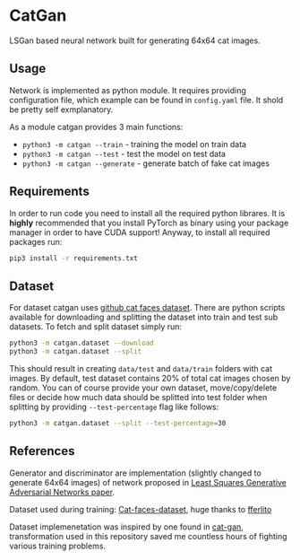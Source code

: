 # CatGan

LSGan based neural network built for generating 64x64 cat images.

## Usage

Network is implemented as python module. It requires providing configuration file, which example can be found in `config.yaml` file. It shold be pretty self exmplanatory.

As a module catgan provides 3 main functions:

- `python3 -m catgan --train` - training the model on train data
- `python3 -m catgan --test` - test the model on test data
- `python3 -m catgan --generate` - generate batch of fake cat images

## Requirements

In order to run code you need to install all the required python librares. It is **highly** recommended that you install PyTorch as binary using your package manager in order to have CUDA support! Anyway, to install all required packages run:

```bash
pip3 install -r requirements.txt
```

## Dataset

For dataset catgan uses [github cat faces dataset](https://github.com/fferlito/Cat-faces-dataset.git). There are python scripts available for downloading and splitting the dataset into train and test sub datasets. To fetch and split dataset simply run:

```bash
python3 -m catgan.dataset --download
python3 -m catgan.dataset --split
```

This should result in creating `data/test` and `data/train` folders with cat images. By default, test dataset contains 20% of total cat images chosen by random. You can of course provide your own dataset, move/copy/delete files or decide how much data should be splitted into test folder when splitting by providing `--test-percentage` flag like follows:

```bash
python3 -m catgan.dataset --split --test-percentage=30
```

## References

Generator and discriminator are implementation (slightly changed to generate 64x64 images) of network proposed in [Least Squares Generative Adversarial Networks paper](https://arxiv.org/abs/1611.04076).

Dataset used during training: [Cat-faces-dataset](https://github.com/fferlito/Cat-faces-dataset.git), huge thanks to [fferlito](https://github.com/fferlito)

Dataset implemenetation was inspired by one found in [cat-gan](https://github.com/gmalivenko/cat-gan), transformation used in this repository saved me countless hours of fighting various training problems.
